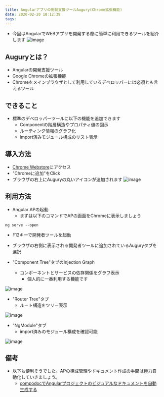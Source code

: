 ```yaml
---
title: Angularアプリの開発支援ツールAugury(Chrome拡張機能)
date: 2020-02-20 18:12:39
tags:
---
```


- 今回はAngularでWEBアプリを開発する際に簡単に利用できるツールを紹介します
![image](https://user-images.githubusercontent.com/41946222/74917091-5030c100-540a-11ea-9060-2d05fc6c6c23.png)

## Auguryとは？
- Angularの開発支援ツール
- Google Chromeの拡張機能
- Chromeをメインブラウザとして利用しているデベロッパーには必須とも言えるツール

## できること
- 標準のデベロッパーツールに以下の機能を追加できます
  - Componentの階層構造やプロパティ値の図示
  - ルーティング情報のグラフ化
  - import済みモジュール構成のリスト表示

## 導入方法
- [Chrome Webstore](https://chrome.google.com/webstore/search/Augury)にアクセス
- "Chromeに追加"をClick
- ブラウザの右上にAuguryの丸いアイコンが追加されます
![image](https://user-images.githubusercontent.com/41946222/74912170-74d46b00-5401-11ea-956d-93801c3cce13.png)


## 利用方法
- Angular APの起動
  - まずは以下のコマンドでAPの画面をChromeに表示しましょう
```
ng serve --open
```
- F12キーで開発者ツールを起動
- ブラウザの右側に表示される開発者ツールに追加されているAuguryタブを選択

- "Component Tree"タブのInjection Graph
    - コンポーネントとサービスの依存関係をグラフ表示
        - 個人的に一番利用する機能です

![image](https://user-images.githubusercontent.com/41946222/74917567-0b595a00-540b-11ea-8dc3-5a257af3bd45.png)

- "Router Tree"タブ
    - ルート構造をツリー表示

![image](https://user-images.githubusercontent.com/41946222/74918209-19f44100-540c-11ea-9953-c4734a0685ed.png)


- "NgModule"タブ
    - import済みのモジュール構成を確認可能

![image](https://user-images.githubusercontent.com/41946222/74917975-c2ee6c00-540b-11ea-89d0-e1fbd9b7195c.png)


## 備考
- 以下も便利そうでした。APの構成管理やドキュメント作成の手間は極力自動化していきましょう。
    - [compodocでAngularプロジェクトのビジュアルなドキュメントを自動生成する](https://one-it-thing.com/3254/)